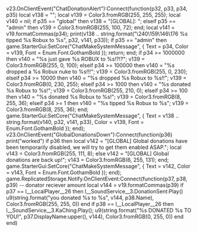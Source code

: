 v23.OnClientEvent("ChatDonationAlert"):Connect(function(p32, p33, p34, p35)
	local v138 = "";
	local v139 = Color3.fromRGB(255, 255, 255);
	local v140 = nil;
	if p35 == "global" then
		v138 = "[GLOBAL]: ";
	elseif p35 == "admin" then
		v139 = Color3.fromRGB(255, 100, 72);
	end;
	local v141 = v19.formatCommas(p34);
	print(v138 .. string.format("\240\159\146\176 %s tipped %s Robux to %s", p32, v141, p33));
	if p35 == "admin" then
		game.StarterGui:SetCore("ChatMakeSystemMessage", {
			Text = p34, 
			Color = v139, 
			Font = Enum.Font.GothamBold
		});
		return;
	end;
	if p34 >= 1000000 then
		v140 = "%s just gave %s ROBUX to %s!?!?";
		v139 = Color3.fromRGB(255, 0, 100);
	elseif p34 >= 100000 then
		v140 = "%s dropped a %s Robux nuke to %s!!!";
		v139 = Color3.fromRGB(255, 0, 230);
	elseif p34 >= 10000 then
		v140 = "%s dropped %s Robux to %s!!";
		v139 = Color3.fromRGB(0, 230, 255);
	elseif p34 >= 1000 then
		v140 = "%s donated %s Robux to %s!";
		v139 = Color3.fromRGB(255, 210, 0);
	elseif p34 >= 100 then
		v140 = "%s donated %s Robux to %s!";
		v139 = Color3.fromRGB(8, 255, 36);
	elseif p34 >= 1 then
		v140 = "%s tipped %s Robux to %s";
		v139 = Color3.fromRGB(8, 255, 36);
	end;
	game.StarterGui:SetCore("ChatMakeSystemMessage", {
		Text = v138 .. string.format(v140, p32, v141, p33), 
		Color = v139, 
		Font = Enum.Font.GothamBold
	});
end);
v23.OnClientEvent("GlobalDonationsDown"):Connect(function(p36)
	print("worked")
	if p36 then
		local v142 = "[GLOBAL] Global donations have been temporarily disabled, we will try to get them enabled ASAP.";
		local v143 = Color3.fromRGB(255, 111, 8);
	else
		v142 = "[GLOBAL] Global donations are back up!";
		v143 = Color3.fromRGB(6, 255, 131);
	end;
	game.StarterGui:SetCore("ChatMakeSystemMessage", {
		Text = v142, 
		Color = v143, 
		Font = Enum.Font.GothamBold
	});
end);
game.ReplicatedStorage.Notify.OnClientEvent:Connect(function(p37, p38, p39) -- donator reciever amount
	local v144 = v19.formatCommas(p39)
	if p37 == l__LocalPlayer__26 then
		l__SoundService__3.DonationSent:Play()
		u9(string.format("you donated %s to %s", v144, p38.Name), Color3.fromRGB(255, 255, 0))
	end
	if p38 == l__LocalPlayer__26 then
		l__SoundService__3.KaChing:Play();
		u9(string.format("%s DONATED %s TO YOU!", p37.DisplayName:upper(), v144), Color3.fromRGB(0, 255, 0))
	end
end)
